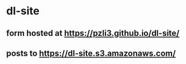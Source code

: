 # dl-site
## form hosted at https://pzli3.github.io/dl-site/
## posts to https://dl-site.s3.amazonaws.com/
